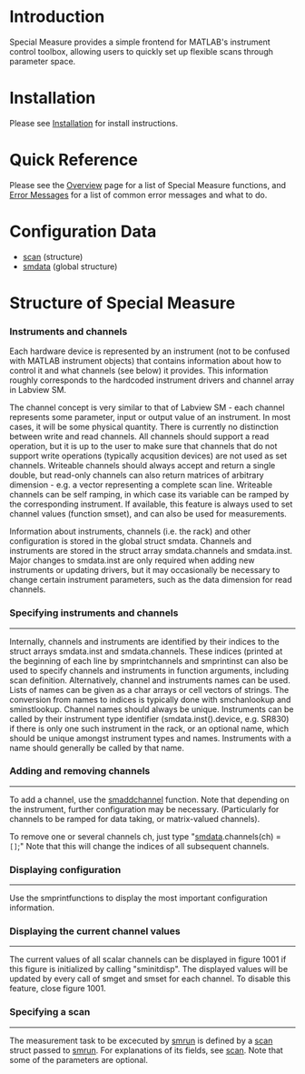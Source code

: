 # Introduction #

Special Measure provides a simple frontend for MATLAB's instrument control toolbox, allowing users to quickly set up flexible scans through parameter space.

# Installation #
Please see [Installation](doc/Installation.md) for install instructions.

# Quick Reference #

Please see the [Overview](doc/Overview.md) page for a list of Special Measure functions,
and [Error Messages](doc/ErrorMessages.md) for a list of common error messages and what to do.

# Configuration Data #
  * [scan](doc/Scans_new.md) (structure)
  * [smdata](doc/smdata_new.md) (global structure)


# Structure of Special Measure #

### Instruments and channels ###

Each hardware device is represented by an instrument (not to be confused with
MATLAB instrument objects) that contains information about how to control it
and what channels (see below) it provides. This information roughly corresponds
to the hardcoded instrument drivers and channel array in Labview SM.


The channel concept is very similar to that of Labview SM - each channel
represents some parameter, input or output value of an instrument.
In most cases, it will be some physical quantity.
There is currently no distinction between write and read channels.
All channels should support a read operation, but it is
up to the user to make sure that channels that do not support write operations
(typically acqusition devices) are not used as set channels.
Writeable channels should always accept and return a single double, but
read-only channels can also return matrices of arbitrary dimension - e.g.
a vector representing a complete scan line.
Writeable channels can be self ramping, in which case its variable can be
ramped by the corresponding instrument. If available, this feature is always
used to set channel values (function smset), and can also be used for
measurements.

Information about instruments, channels (i.e. the rack) and other
configuration is stored in the global struct smdata. Channels and
instruments are stored in the struct array smdata.channels and smdata.inst.
Major changes to smdata.inst are only required when adding new instruments
or updating drivers, but it may occasionally be necessary to change certain
instrument parameters, such as the data dimension for read channels.



### Specifying instruments and channels ###

---

Internally, channels and instruments are identified by their indices
to the struct arrays smdata.inst and smdata.channels.  These indices
(printed at the beginning of each line by smprintchannels and
smprintinst can also be used to specify channels and instruments in
function arguments, including scan definition. Alternatively, channel
and instruments names can be used. Lists of names can be given as a
char arrays or cell vectors of strings. The conversion from names to
indices is typically done with smchanlookup and sminstlookup.
Channel names should always be unique. Instruments can be called by their
instrument type identifier (smdata.inst().device, e.g. SR830) if there is only
one such instrument in the rack, or an optional name, which should be unique
amongst instrument types and names. Instruments with a name should generally
be called by that name.

### Adding and removing channels ###

---

To add a channel, use the [smaddchannel](doc/smaddchannel.md) function. Note that depending
on the instrument, further configuration may be necessary.
(Particularly for channels to be ramped for data taking, or matrix-valued
channels).

To remove one or several channels ch, just type "[smdata](doc/smdata#channels.md).channels(ch) = `[]`;"
Note that this will change the indices of all subsequent channels.


### Displaying configuration ###

---

Use the smprintfunctions to display the most important configuration
information.


### Displaying the current channel values ###

---

The current values of all scalar channels can be displayed in figure 1001
if this figure is initialized by calling "sminitdisp". The displayed values
will be updated by every call of smget and smset for each channel.
To disable this feature, close figure 1001.


### Specifying a scan ###

---

The measurement task to be excecuted by [smrun](doc/smrun.md) is defined by a [scan](doc/Scans_new.md) struct passed to [smrun](doc/smrun.md). For explanations of its fields, see [scan](doc/Scans_new.md).
Note that some of the parameters are optional.
